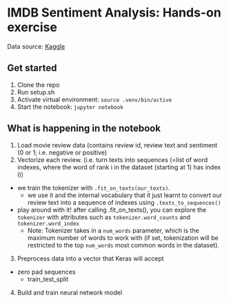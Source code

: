 # IMDB Sentiment Analysis: Hands-on exercise

Data source: [Kaggle](https://www.kaggle.com/c/word2vec-nlp-tutorial#description)

## Get started
1. Clone the repo
2. Run setup.sh
3. Activate virtual environment: `source .venv/bin/active`
4. Start the notebook: `jupyter notebook`

## What is happening in the notebook
1. Load movie review data (contains review id, review text and sentiment (0 or 1; i.e. negative or positive)
2. Vectorize each review. (i.e. turn texts into sequences (=list of word indexes, where the word of rank i in the dataset (starting at 1) has index i))
  - we train the tokenizer with `.fit_on_texts(our_texts)`.
	- we use it and the internal vocabulary that it just learnt to convert our review text into a sequence of indexes using `.texts_to_sequences()`
  - play around with it! after calling .fit_on_texts(), you can explore the `tokenizer` with attributes such as `tokenizer.word_counts` and `tokenizer.word_index`
	- Note: Tokenizer takes in a `num_words` parameter, which is the maximum number of words to work with (if set, tokenization will be restricted to the top `num_words` most common words in the dataset).

3. Preprocess data into a vector that Keras will accept
  - zero pad sequences
	- train_test_split

4. Build and train neural network model
